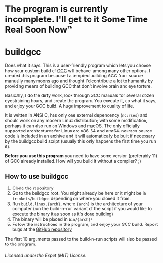# The program is currently incomplete. I'll get to it Some Time Real Soon Now™

# buildgcc

Does what it says. This is a user-friendly program which lets you choose how your custom build of [GCC](https://gcc.gnu.org "Click here to go to GCC's official website") will behave, among many other options. I created this program because I attempted building GCC from source manually many moons ago and thought I'd contribute a lot to humanity by providing means of building GCC that don't involve brain and eye torture.

Basically, I do the dirty work, look through GCC manuals for several dozen eyestraining hours, and create the program. You execute it, do what it says, and enjoy your GCC build. A huge improvement to quality of life.

It is written in ANSI C, has only one external dependency (`ncurses`) and should work on any modern Linux distribution; with some modification, perhaps it can also run on Windows and macOS. The only officially supported architectures for Linux are x86-64 and arm64. ncurses source code is included in an archive and it will automatically be built if necessary by the buildgcc build script (usually this only happens the first time you run it).

**Before you use this program** you need to have some version (preferably 11) of GCC already installed. How will you build it without a compiler? ;)

## How to use buildgcc

1. Clone the repository
2. Go to the buildgcc root. You might already be here or it might be in `trinkets/buildgcc` depending on where you cloned it from.
3. Run `build.linux.{arch}`, where `{arch}` is the architecture of your computer (run the build-n-run variant of the script if you would like to execute the binary it as soon as it's done building)
4. The binary will be placed in `bin/{arch}/`
5. Follow the instructions in the program, and enjoy your GCC build. Report bugs at the [GitHub repository](https://github.com/HackerDaGreat57/trinkets "Click here to go to the repository.").

The first 10 arguments passed to the build-n-run scripts will also be passed to the program.

###### Licensed under the Expat (MIT) License.
